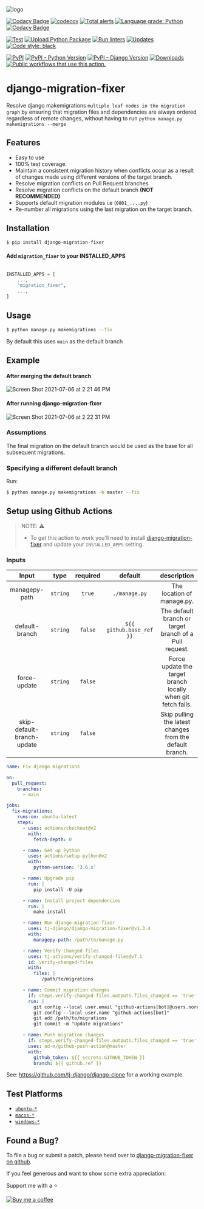 ![logo](https://user-images.githubusercontent.com/17484350/124649379-6821ad00-de66-11eb-9b0e-890913c65311.png)

[![Codacy Badge](https://app.codacy.com/project/badge/Coverage/1e607eb508f64cefad18f50d6ff920cf)](https://www.codacy.com/gh/tj-django/django-migration-fixer/dashboard?utm_source=github.com\&utm_medium=referral\&utm_content=tj-django/django-migration-fixer\&utm_campaign=Badge_Coverage) [![codecov](https://codecov.io/gh/tj-django/django-migration-fixer/branch/main/graph/badge.svg?token=peNs0PpfP6)](https://codecov.io/gh/tj-django/django-migration-fixer)
[![Total alerts](https://img.shields.io/lgtm/alerts/g/tj-django/django-migration-fixer.svg?logo=lgtm\&logoWidth=18)](https://lgtm.com/projects/g/tj-django/django-migration-fixer/alerts/) [![Language grade: Python](https://img.shields.io/lgtm/grade/python/g/tj-django/django-migration-fixer.svg?logo=lgtm\&logoWidth=18)](https://lgtm.com/projects/g/tj-django/django-migration-fixer/context:python) [![Codacy Badge](https://app.codacy.com/project/badge/Grade/1e607eb508f64cefad18f50d6ff920cf)](https://www.codacy.com/gh/tj-django/django-migration-fixer/dashboard?utm_source=github.com\&utm_medium=referral\&utm_content=tj-django/django-migration-fixer\&utm_campaign=Badge_Grade)

[![Test](https://github.com/tj-django/django-migration-fixer/actions/workflows/test.yml/badge.svg)](https://github.com/tj-django/django-migration-fixer/actions/workflows/test.yml) [![Upload Python Package](https://github.com/tj-django/django-migration-fixer/actions/workflows/deploy.yml/badge.svg)](https://github.com/tj-django/django-migration-fixer/actions/workflows/deploy.yml) [![Run linters](https://github.com/tj-django/django-migration-fixer/actions/workflows/lint.yml/badge.svg)](https://github.com/tj-django/django-migration-fixer/actions/workflows/lint.yml) [![Updates](https://pyup.io/repos/github/tj-django/django-migration-fixer/shield.svg)](https://pyup.io/repos/github/tj-django/django-migration-fixer/) [![Code style: black](https://img.shields.io/badge/code%20style-black-000000.svg)](https://github.com/psf/black)

[![PyPI](https://img.shields.io/pypi/v/django-migration-fixer)](https://pypi.python.org/pypi/django-migration-fixer)
[![PyPI - Python Version](https://img.shields.io/pypi/pyversions/django-migration-fixer)](https://pypi.python.org/pypi/django-migration-fixer) [![PyPI - Django Version](https://img.shields.io/pypi/djversions/django-migration-fixer)](https://pypi.python.org/pypi/django-migration-fixer) [![Downloads](https://pepy.tech/badge/django-migration-fixer)](https://pepy.tech/project/django-migration-fixer) [![Public workflows that use this action.](https://img.shields.io/endpoint?url=https%3A%2F%2Fapi-tj-actions1.vercel.app%2Fapi%2Fgithub-actions%2Fused-by%3Faction%3Dtj-django%2Fdjango-migration-fixer%26badge%3Dtrue)](https://github.com/search?o=desc\&q=tj-django+django-migration-fixer+language%3AYAML\&s=\&type=Code)

# django-migration-fixer

Resolve django makemigrations `multiple leaf nodes in the migration graph` by ensuring that migration files and dependencies are always ordered regardless of remote changes, without having to run `python manage.py makemigrations --merge`

## Features

*   Easy to use
*   100% test coverage.
*   Maintain a consistent migration history when conflicts occur as a result of changes made using different versions of the target branch.
*   Resolve migration conflicts on Pull Request branches
*   Resolve migration conflicts on the default branch **(NOT RECOMMENDED)**
*   Supports default migration modules i.e (`0001_....py`)
*   Re-number all migrations using the last migration on the target branch.

## Installation

```bash
$ pip install django-migration-fixer
```

#### Add `migration_fixer` to your INSTALLED_APPS

```python

INSTALLED_APPS = [
    ...,
    "migration_fixer",
    ...,
]

```

## Usage

```bash
$ python manage.py makemigrations --fix
```

By default this uses `main` as the default branch

## Example

#### After merging the default branch

![Screen Shot 2021-07-06 at 2 21 46 PM](https://user-images.githubusercontent.com/17484350/124648930-d7e36800-de65-11eb-99a3-bf806ecfd32b.png)

#### After running django-migration-fixer

![Screen Shot 2021-07-06 at 2 22 31 PM](https://user-images.githubusercontent.com/17484350/124649105-0feaab00-de66-11eb-80f3-7987d67b361d.png)

### Assumptions

The final migration on the default branch would be used as the base for all subsequent migrations.

### Specifying a different default branch

Run:

```bash
$ python manage.py makemigrations -b master --fix
```

## Setup using Github Actions

> NOTE: :warning:
>
> *   To get this action to work you'll need to install [django-migration-fixer](#installation) and update your `INSTALLED_APPS` setting.

### Inputs

|   Input       |    type     |  required      |  default                      |  description               |
|:-------------:|:-----------:|:--------------:|:-----------------------------:|:--------------------------:|
| managepy-path |  `string`   |    `true`     | `./manage.py`                  | The location of manage.py. |
| default-branch |  `string`  |    `false`     |  `${{ github.base_ref }}`      |  The default branch or <br> target branch of a Pull request.  |
| force-update |  `string`  |    `false`     |        |  Force update the target branch <br> locally when git fetch fails.  |
| skip-default-branch-update |  `string`  |    `false`     |        |  Skip pulling the latest <br> changes from the default branch.  |

```yaml
name: Fix django migrations

on:
  pull_request:
    branches:
      - main

jobs:
  fix-migrations:
    runs-on: ubuntu-latest
    steps:
      - uses: actions/checkout@v2
        with:
          fetch-depth: 0

      - name: Set up Python
        uses: actions/setup-python@v2
        with:
          python-version: '3.6.x'

      - name: Upgrade pip
        run: |
          pip install -U pip

      - name: Install project dependencies
        run: |
          make install

      - name: Run django-migration-fixer
        uses: tj-django/django-migration-fixer@v1.3.4
        with:
          managepy-path: /path/to/manage.py

      - name: Verify Changed files
        uses: tj-actions/verify-changed-files@v7.1
        id: verify-changed-files
        with:
          files: |
             /path/to/migrations

      - name: Commit migration changes
        if: steps.verify-changed-files.outputs.files_changed == 'true'
        run: |
          git config --local user.email "github-actions[bot]@users.noreply.github.com"
          git config --local user.name "github-actions[bot]"
          git add /path/to/migrations
          git commit -m "Update migrations"

      - name: Push migration changes
        if: steps.verify-changed-files.outputs.files_changed == 'true'
        uses: ad-m/github-push-action@master
        with:
          github_token: ${{ secrets.GITHUB_TOKEN }}
          branch: ${{ github.ref }}
```

See: https://github.com/tj-django/django-clone for a working example.

## Test Platforms

*   [`ubuntu-*`](https://docs.github.com/en/actions/reference/workflow-syntax-for-github-actions#jobsjob_idruns-on)
*   [`macos-*`](https://docs.github.com/en/actions/reference/workflow-syntax-for-github-actions#jobsjob_idruns-on)
*   [`windows-*`](https://docs.github.com/en/actions/reference/workflow-syntax-for-github-actions#jobsjob_idruns-on)

## Found a Bug?

To file a bug or submit a patch, please head over to [django-migration-fixer on github](https://github.com/tj-django/django-migration-fixer/issues).

If you feel generous and want to show some extra appreciation:

Support me with a :star:

[![Buy me a coffee][buymeacoffee-shield]][buymeacoffee]

[buymeacoffee]: https://www.buymeacoffee.com/jackton1

[buymeacoffee-shield]: https://www.buymeacoffee.com/assets/img/custom_images/orange_img.png
